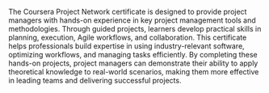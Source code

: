 The Coursera Project Network certificate is designed to provide project managers with hands-on experience in key project management tools and methodologies. Through guided projects, learners develop practical skills in planning, execution, Agile workflows, and collaboration. This certificate helps professionals build expertise in using industry-relevant software, optimizing workflows, and managing tasks efficiently. By completing these hands-on projects, project managers can demonstrate their ability to apply theoretical knowledge to real-world scenarios, making them more effective in leading teams and delivering successful projects.
